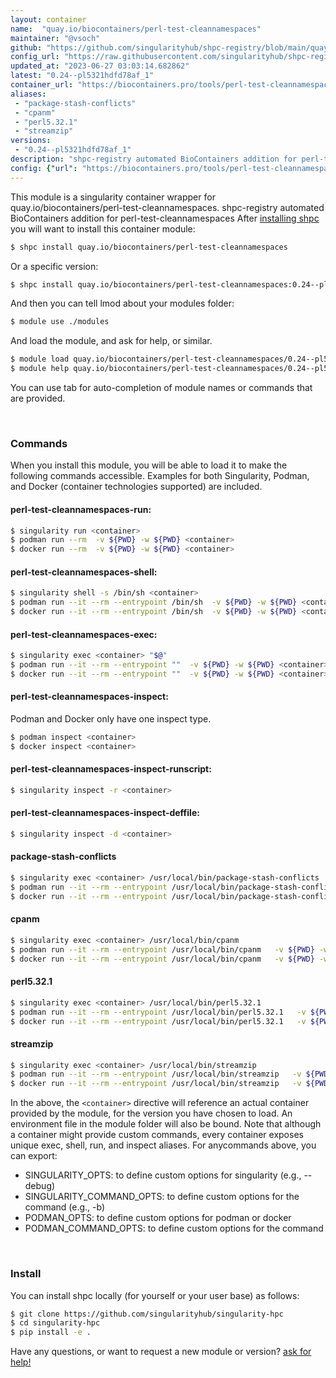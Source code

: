 ```yaml
---
layout: container
name:  "quay.io/biocontainers/perl-test-cleannamespaces"
maintainer: "@vsoch"
github: "https://github.com/singularityhub/shpc-registry/blob/main/quay.io/biocontainers/perl-test-cleannamespaces/container.yaml"
config_url: "https://raw.githubusercontent.com/singularityhub/shpc-registry/main/quay.io/biocontainers/perl-test-cleannamespaces/container.yaml"
updated_at: "2023-06-27 03:03:14.682862"
latest: "0.24--pl5321hdfd78af_1"
container_url: "https://biocontainers.pro/tools/perl-test-cleannamespaces"
aliases:
 - "package-stash-conflicts"
 - "cpanm"
 - "perl5.32.1"
 - "streamzip"
versions:
 - "0.24--pl5321hdfd78af_1"
description: "shpc-registry automated BioContainers addition for perl-test-cleannamespaces"
config: {"url": "https://biocontainers.pro/tools/perl-test-cleannamespaces", "maintainer": "@vsoch", "description": "shpc-registry automated BioContainers addition for perl-test-cleannamespaces", "latest": {"0.24--pl5321hdfd78af_1": "sha256:37808eeb6cdc0144de6b34dcb1f0a73f7d55837541aa20686b19ac0c330caa15"}, "tags": {"0.24--pl5321hdfd78af_1": "sha256:37808eeb6cdc0144de6b34dcb1f0a73f7d55837541aa20686b19ac0c330caa15"}, "docker": "quay.io/biocontainers/perl-test-cleannamespaces", "aliases": {"package-stash-conflicts": "/usr/local/bin/package-stash-conflicts", "cpanm": "/usr/local/bin/cpanm", "perl5.32.1": "/usr/local/bin/perl5.32.1", "streamzip": "/usr/local/bin/streamzip"}}
---
```


This module is a singularity container wrapper for quay.io/biocontainers/perl-test-cleannamespaces.
shpc-registry automated BioContainers addition for perl-test-cleannamespaces
After [installing shpc](#install) you will want to install this container module:


```bash
$ shpc install quay.io/biocontainers/perl-test-cleannamespaces
```

Or a specific version:

```bash
$ shpc install quay.io/biocontainers/perl-test-cleannamespaces:0.24--pl5321hdfd78af_1
```

And then you can tell lmod about your modules folder:

```bash
$ module use ./modules
```

And load the module, and ask for help, or similar.

```bash
$ module load quay.io/biocontainers/perl-test-cleannamespaces/0.24--pl5321hdfd78af_1
$ module help quay.io/biocontainers/perl-test-cleannamespaces/0.24--pl5321hdfd78af_1
```

You can use tab for auto-completion of module names or commands that are provided.

<br>

### Commands

When you install this module, you will be able to load it to make the following commands accessible.
Examples for both Singularity, Podman, and Docker (container technologies supported) are included.

#### perl-test-cleannamespaces-run:

```bash
$ singularity run <container>
$ podman run --rm  -v ${PWD} -w ${PWD} <container>
$ docker run --rm  -v ${PWD} -w ${PWD} <container>
```

#### perl-test-cleannamespaces-shell:

```bash
$ singularity shell -s /bin/sh <container>
$ podman run --it --rm --entrypoint /bin/sh  -v ${PWD} -w ${PWD} <container>
$ docker run --it --rm --entrypoint /bin/sh  -v ${PWD} -w ${PWD} <container>
```

#### perl-test-cleannamespaces-exec:

```bash
$ singularity exec <container> "$@"
$ podman run --it --rm --entrypoint ""  -v ${PWD} -w ${PWD} <container> "$@"
$ docker run --it --rm --entrypoint ""  -v ${PWD} -w ${PWD} <container> "$@"
```

#### perl-test-cleannamespaces-inspect:

Podman and Docker only have one inspect type.

```bash
$ podman inspect <container>
$ docker inspect <container>
```

#### perl-test-cleannamespaces-inspect-runscript:

```bash
$ singularity inspect -r <container>
```

#### perl-test-cleannamespaces-inspect-deffile:

```bash
$ singularity inspect -d <container>
```


#### package-stash-conflicts

```bash
$ singularity exec <container> /usr/local/bin/package-stash-conflicts
$ podman run --it --rm --entrypoint /usr/local/bin/package-stash-conflicts   -v ${PWD} -w ${PWD} <container> -c " $@"
$ docker run --it --rm --entrypoint /usr/local/bin/package-stash-conflicts   -v ${PWD} -w ${PWD} <container> -c " $@"
```


#### cpanm

```bash
$ singularity exec <container> /usr/local/bin/cpanm
$ podman run --it --rm --entrypoint /usr/local/bin/cpanm   -v ${PWD} -w ${PWD} <container> -c " $@"
$ docker run --it --rm --entrypoint /usr/local/bin/cpanm   -v ${PWD} -w ${PWD} <container> -c " $@"
```


#### perl5.32.1

```bash
$ singularity exec <container> /usr/local/bin/perl5.32.1
$ podman run --it --rm --entrypoint /usr/local/bin/perl5.32.1   -v ${PWD} -w ${PWD} <container> -c " $@"
$ docker run --it --rm --entrypoint /usr/local/bin/perl5.32.1   -v ${PWD} -w ${PWD} <container> -c " $@"
```


#### streamzip

```bash
$ singularity exec <container> /usr/local/bin/streamzip
$ podman run --it --rm --entrypoint /usr/local/bin/streamzip   -v ${PWD} -w ${PWD} <container> -c " $@"
$ docker run --it --rm --entrypoint /usr/local/bin/streamzip   -v ${PWD} -w ${PWD} <container> -c " $@"
```



In the above, the `<container>` directive will reference an actual container provided
by the module, for the version you have chosen to load. An environment file in the
module folder will also be bound. Note that although a container
might provide custom commands, every container exposes unique exec, shell, run, and
inspect aliases. For anycommands above, you can export:

 - SINGULARITY_OPTS: to define custom options for singularity (e.g., --debug)
 - SINGULARITY_COMMAND_OPTS: to define custom options for the command (e.g., -b)
 - PODMAN_OPTS: to define custom options for podman or docker
 - PODMAN_COMMAND_OPTS: to define custom options for the command

<br>

### Install

You can install shpc locally (for yourself or your user base) as follows:

```bash
$ git clone https://github.com/singularityhub/singularity-hpc
$ cd singularity-hpc
$ pip install -e .
```

Have any questions, or want to request a new module or version? [ask for help!](https://github.com/singularityhub/singularity-hpc/issues)